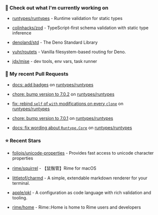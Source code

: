### 👷 Check out what I'm currently working on



- [runtypes/runtypes](https://github.com/runtypes/runtypes) - Runtime validation for static types

- [colinhacks/zod](https://github.com/colinhacks/zod) - TypeScript-first schema validation with static type inference

- [denoland/std](https://github.com/denoland/std) - The Deno Standard Library

- [yuhr/routets](https://github.com/yuhr/routets) - Vanilla filesystem-based routing for Deno.

- [jdx/mise](https://github.com/jdx/mise) - dev tools, env vars, task runner

### 🔨 My recent Pull Requests



- [docs: add badges](https://github.com/runtypes/runtypes/pull/479) on [runtypes/runtypes](https://github.com/runtypes/runtypes)

- [chore: bump version to 7.0.2](https://github.com/runtypes/runtypes/pull/478) on [runtypes/runtypes](https://github.com/runtypes/runtypes)

- [fix: rebind `self` of `with` modifications on every `clone`](https://github.com/runtypes/runtypes/pull/477) on [runtypes/runtypes](https://github.com/runtypes/runtypes)

- [chore: bump version to 7.0.1](https://github.com/runtypes/runtypes/pull/475) on [runtypes/runtypes](https://github.com/runtypes/runtypes)

- [docs: fix wording about `Runtype.Core`](https://github.com/runtypes/runtypes/pull/474) on [runtypes/runtypes](https://github.com/runtypes/runtypes)

### ⭐ Recent Stars



- [foliojs/unicode-properties](https://github.com/foliojs/unicode-properties) - Provides fast access to unicode character properties

- [rime/squirrel](https://github.com/rime/squirrel) - 【鼠鬚管】Rime for macOS

- [littletof/charmd](https://github.com/littletof/charmd) - A simple, extendable markdown renderer for your terminal.

- [apple/pkl](https://github.com/apple/pkl) - A configuration as code language with rich validation and tooling.

- [rime/home](https://github.com/rime/home) - Rime::Home is home to Rime users and developers